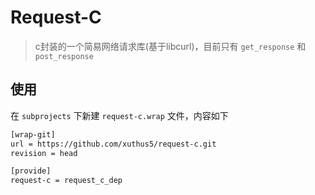 # Request-C

> c封装的一个简易网络请求库(基于libcurl)，目前只有 `get_response` 和 `post_response`

## 使用

在 `subprojects` 下新建 `request-c.wrap` 文件，内容如下

```bash
[wrap-git]
url = https://github.com/xuthus5/request-c.git
revision = head

[provide]
request-c = request_c_dep
```
